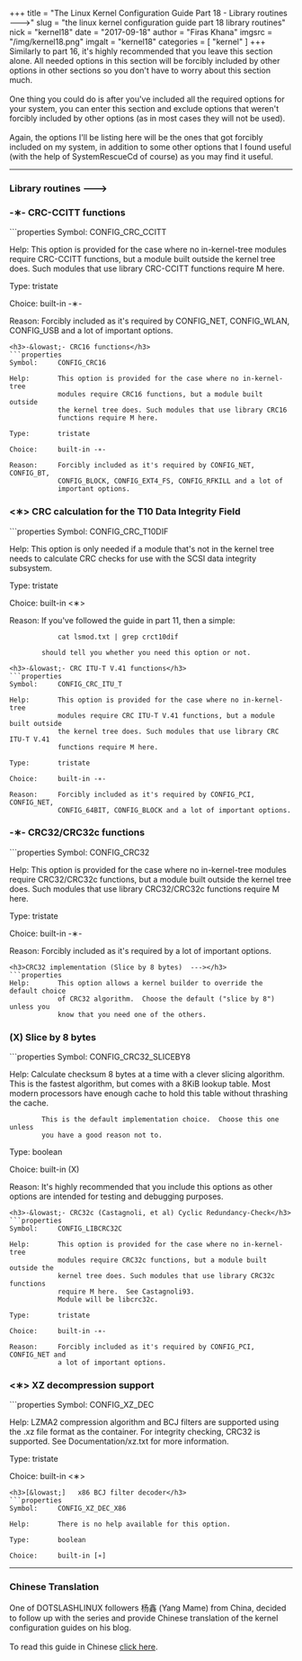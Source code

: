 +++
title = "The Linux Kernel Configuration Guide Part 18 - Library routines  --->"
slug = "the linux kernel configuration guide part 18 library routines"
nick = "kernel18"
date = "2017-09-18"
author = "Firas Khana"
imgsrc = "/img/kernel18.png"
imgalt = "kernel18"
categories = [ "kernel" ]
+++
Similarly to part 16, it's highly recommended that you leave this section alone. All needed options in this section will be forcibly included by other options in other sections so you don't have to worry about this section much.
<br/>
<br/>
One thing you could do is after you've included all the required options for your system, you can enter this section and exclude options that weren't forcibly included by other options (as in most cases they will not be used).
<br/>
<br/>
Again, the options I'll be listing here will be the ones that got forcibly included on my system, in addition to some other options that I found useful (with the help of SystemRescueCd of course) as you may find it useful.
<hr/>
<h3>Library routines  ---></h3>
<h3>-&lowast;- CRC-CCITT functions</h3>
```properties
Symbol:     CONFIG_CRC_CCITT

Help:       This option is provided for the case where no in-kernel-tree
            modules require CRC-CCITT functions, but a module built outside
            the kernel tree does. Such modules that use library CRC-CCITT
            functions require M here.

Type:       tristate

Choice:     built-in -∗-

Reason:     Forcibly included as it's required by CONFIG_NET, CONFIG_WLAN,
            CONFIG_USB and a lot of important options.
```
<h3>-&lowast;- CRC16 functions</h3>
```properties
Symbol:     CONFIG_CRC16

Help:       This option is provided for the case where no in-kernel-tree
            modules require CRC16 functions, but a module built outside
            the kernel tree does. Such modules that use library CRC16
            functions require M here.

Type:       tristate

Choice:     built-in -∗-

Reason:     Forcibly included as it's required by CONFIG_NET, CONFIG_BT,
            CONFIG_BLOCK, CONFIG_EXT4_FS, CONFIG_RFKILL and a lot of
            important options.
```
<h3><&lowast;> CRC calculation for the T10 Data Integrity Field</h3>
```properties
Symbol:     CONFIG_CRC_T10DIF

Help:       This option is only needed if a module that's not in the
            kernel tree needs to calculate CRC checks for use with the
            SCSI data integrity subsystem.

Type:       tristate

Choice:     built-in <∗>

Reason:     If you've followed the guide in part 11, then a simple:

                cat lsmod.txt | grep crct10dif

            should tell you whether you need this option or not.
```
<h3>-&lowast;- CRC ITU-T V.41 functions</h3>
```properties
Symbol:     CONFIG_CRC_ITU_T

Help:       This option is provided for the case where no in-kernel-tree
            modules require CRC ITU-T V.41 functions, but a module built outside
            the kernel tree does. Such modules that use library CRC ITU-T V.41
            functions require M here.

Type:       tristate

Choice:     built-in -∗-

Reason:     Forcibly included as it's required by CONFIG_PCI, CONFIG_NET,
            CONFIG_64BIT, CONFIG_BLOCK and a lot of important options.
```
<h3>-&lowast;- CRC32/CRC32c functions</h3>
```properties
Symbol:     CONFIG_CRC32

Help:       This option is provided for the case where no in-kernel-tree
            modules require CRC32/CRC32c functions, but a module built outside
            the kernel tree does. Such modules that use library CRC32/CRC32c
            functions require M here.

Type:       tristate

Choice:     built-in -∗-

Reason:     Forcibly included as it's required by a lot of important options.
```
<h3>CRC32 implementation (Slice by 8 bytes)  ---></h3>
```properties
Help:       This option allows a kernel builder to override the default choice
            of CRC32 algorithm.  Choose the default ("slice by 8") unless you
            know that you need one of the others.
```
<h3>(X) Slice by 8 bytes</h3>
```properties
Symbol:     CONFIG_CRC32_SLICEBY8

Help:       Calculate checksum 8 bytes at a time with a clever slicing algorithm.
            This is the fastest algorithm, but comes with a 8KiB lookup table.
            Most modern processors have enough cache to hold this table without
            thrashing the cache.

            This is the default implementation choice.  Choose this one unless
            you have a good reason not to.

Type:       boolean

Choice:     built-in (X)

Reason:     It's highly recommended that you include this options as other options
            are intended for testing and debugging purposes.
```
<h3>-&lowast;- CRC32c (Castagnoli, et al) Cyclic Redundancy-Check</h3>
```properties
Symbol:     CONFIG_LIBCRC32C

Help:       This option is provided for the case where no in-kernel-tree
            modules require CRC32c functions, but a module built outside the
            kernel tree does. Such modules that use library CRC32c functions
            require M here.  See Castagnoli93.
            Module will be libcrc32c.

Type:       tristate

Choice:     built-in -∗-

Reason:     Forcibly included as it's required by CONFIG_PCI, CONFIG_NET and
            a lot of important options.
```
<h3><&lowast;> XZ decompression support</h3>
```properties
Symbol:     CONFIG_XZ_DEC

Help:       LZMA2 compression algorithm and BCJ filters are supported using
            the .xz file format as the container. For integrity checking,
            CRC32 is supported. See Documentation/xz.txt for more information.

Type:       tristate

Choice:     built-in <∗>
```
<h3>[&lowast;]   x86 BCJ filter decoder</h3>
```properties
Symbol:     CONFIG_XZ_DEC_X86

Help:       There is no help available for this option.

Type:       boolean

Choice:     built-in [∗]
```
<hr/>
<h3>Chinese Translation</h3>
One of DOTSLASHLINUX followers 杨鑫 (Yang Mame) from China, decided to follow up with the series and provide Chinese translation of the kernel configuration guides on his blog.
<br/>
<br/>
To read this guide in Chinese <a href="https://blog.yangmame.top/Linux内核配置指南-Kernel-hacking-Library-routines-The-End.html" target="_blank">click here</a>.
